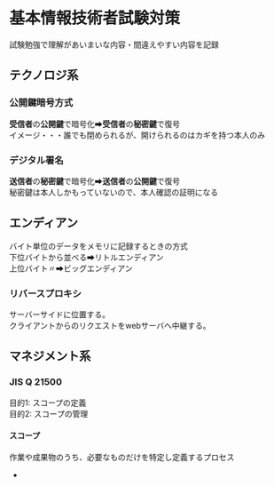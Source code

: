 # 基本情報技術者試験対策
試験勉強で理解があいまいな内容・間違えやすい内容を記録  
## テクノロジ系    
### 公開鍵暗号方式  
**受信者**の**公開鍵**で暗号化➡**受信者**の**秘密鍵**で復号  
イメージ・・・誰でも閉められるが、開けられるのはカギを持つ本人のみ
### デジタル署名  
**送信者**の**秘密鍵**で暗号化➡**送信者**の**公開鍵**で復号  
秘密鍵は本人しかもっていないので、本人確認の証明になる  
## エンディアン  
バイト単位のデータをメモリに記録するときの方式  
下位バイトから並べる➡リトルエンディアン  
上位バイト〃➡ビッグエンディアン  
### リバースプロキシ
サーバーサイドに位置する。  
クライアントからのリクエストをwebサーバへ中継する。  
## マネジメント系  
### JIS Q 21500
目的1: スコープの定義  
目的2: スコープの管理  
#### スコープ  
作業や成果物のうち、必要なものだけを特定し定義するプロセス  

- 